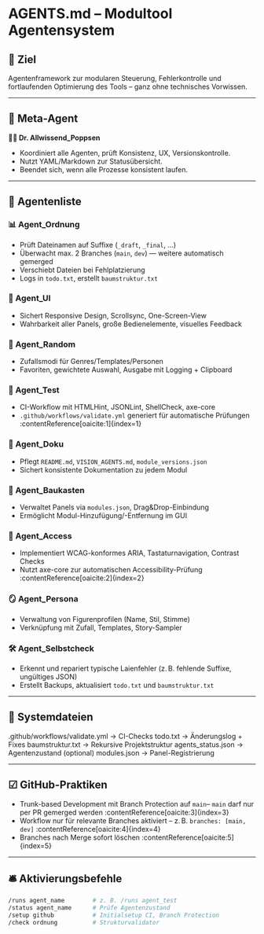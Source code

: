 # AGENTS.md – Modultool Agentensystem

## 🎯 Ziel
Agentenframework zur modularen Steuerung, Fehlerkontrolle und fortlaufenden Optimierung des Tools – ganz ohne technisches Vorwissen.

---

## 🧠 Meta-Agent

**🧙‍♂️ Dr. Allwissend_Poppsen**  
- Koordiniert alle Agenten, prüft Konsistenz, UX, Versionskontrolle.  
- Nutzt YAML/Markdown zur Statusübersicht.  
- Beendet sich, wenn alle Prozesse konsistent laufen.

---

## 🚀 Agentenliste

### 📊 Agent_Ordnung  
- Prüft Dateinamen auf Suffixe (`_draft`, `_final`, …)  
- Überwacht max. 2 Branches (`main`, `dev`) — weitere automatisch gemerged  
- Verschiebt Dateien bei Fehlplatzierung  
- Logs in `todo.txt`, erstellt `baumstruktur.txt`

### 🎨 Agent_UI  
- Sichert Responsive Design, Scrollsync, One-Screen-View  
- Wahrbarkeit aller Panels, große Bedienelemente, visuelles Feedback

### 🎲 Agent_Random  
- Zufallsmodi für Genres/Templates/Personen  
- Favoriten, gewichtete Auswahl, Ausgabe mit Logging + Clipboard

### 🧪 Agent_Test  
- CI-Workflow mit HTMLHint, JSONLint, ShellCheck, axe-core  
- `.github/workflows/validate.yml` generiert für automatische Prüfungen :contentReference[oaicite:1]{index=1}

### 🧾 Agent_Doku  
- Pflegt `README.md`, `VISION_AGENTS.md`, `module_versions.json`  
- Sichert konsistente Dokumentation zu jedem Modul

### 🧱 Agent_Baukasten  
- Verwaltet Panels via `modules.json`, Drag&Drop-Einbindung  
- Ermöglicht Modul-Hinzufügung/-Entfernung im GUI

### 🧏 Agent_Access  
- Implementiert WCAG-konformes ARIA, Tastaturnavigation, Contrast Checks  
- Nutzt axe-core zur automatischen Accessibility-Prüfung :contentReference[oaicite:2]{index=2}

### 🪞 Agent_Persona  
- Verwaltung von Figurenprofilen (Name, Stil, Stimme)  
- Verknüpfung mit Zufall, Templates, Story-Sampler

### 🛠 Agent_Selbstcheck  
- Erkennt und repariert typische Laienfehler (z. B. fehlende Suffixe, ungültiges JSON)  
- Erstellt Backups, aktualisiert `todo.txt` und `baumstruktur.txt`

---

## 🔧 Systemdateien

.github/workflows/validate.yml → CI-Checks
todo.txt → Änderungslog + Fixes
baumstruktur.txt → Rekursive Projektstruktur
agents_status.json → Agentenzustand (optional)
modules.json → Panel-Registrierung


---

## ☑ GitHub-Praktiken

- Trunk-based Development mit Branch Protection auf `main`– `main` darf nur per PR gemerged werden :contentReference[oaicite:3]{index=3}  
- Workflow nur für relevante Branches aktiviert – z. B. `branches: [main, dev]` :contentReference[oaicite:4]{index=4}  
- Branches nach Merge sofort löschen :contentReference[oaicite:5]{index=5}

---

## 🛎 Aktivierungsbefehle

```bash
/runs agent_name        # z. B. /runs agent_test  
/status agent_name      # Prüfe Agentenzustand  
/setup github           # Initialsetup CI, Branch Protection  
/check ordnung          # Strukturvalidator  
